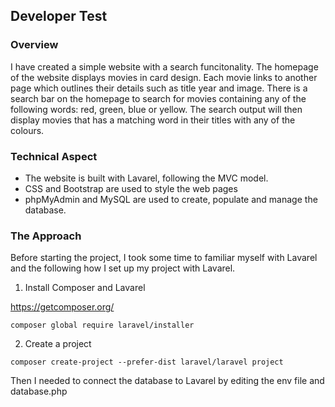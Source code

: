 ## Developer Test

### Overview
I have created a simple website with a search funcitonality. The homepage of the website displays movies in card design. Each movie links to another page which outlines their details such as title year and image. There is a search bar on the homepage to search for movies containing any of the following words: red, green, blue or yellow. The search output will then display movies that has a matching word in their titles with any of the colours. 

### Technical Aspect
- The website is built with Lavarel, following the MVC model. 
- CSS and Bootstrap are used to style the web pages
- phpMyAdmin and MySQL are used to create, populate and manage the database.

### The Approach
Before starting the project, I took some time to familiar myself with Lavarel and the following how I set up my project with Lavarel.

1. Install Composer and Lavarel

https://getcomposer.org/

```composer global require laravel/installer```

2. Create a project

```composer create-project --prefer-dist laravel/laravel project```

Then I needed to connect the database to Lavarel by editing the env file and database.php
